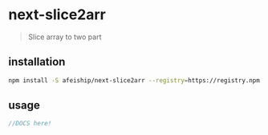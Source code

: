 # next-slice2arr
> Slice array to two part

## installation
```bash
npm install -S afeiship/next-slice2arr --registry=https://registry.npm.taobao.org
```

## usage
```js
//DOCS here!
```
